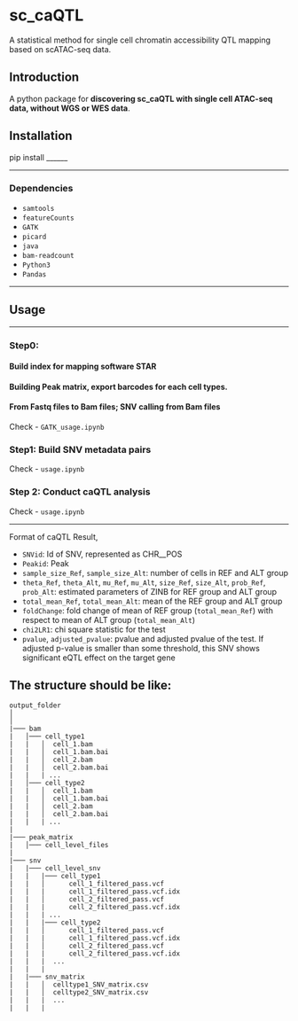 # sc_caQTL

A statistical method for single cell chromatin accessibility QTL mapping based on scATAC-seq data.


Introduction
------------

A python package for **discovering sc_caQTL with single cell ATAC-seq data, without WGS or WES data**. 


Installation
------------

pip install ______

------------

### Dependencies

-   `samtools`
-   `featureCounts`
-   `GATK`
-   `picard`
-   `java`
-   `bam-readcount`
-   `Python3`
-   `Pandas`
  
------------

## Usage
------------
### Step0: 


#### Build index for mapping software STAR

#### Building Peak matrix, export barcodes for each cell types.

#### From Fastq files to Bam files; SNV calling from Bam files

Check  -   `GATK_usage.ipynb`


### Step1: Build SNV metadata pairs


Check  -   `usage.ipynb`

### Step 2: Conduct caQTL analysis 


Check  -   `usage.ipynb`

------------
Format of caQTL Result,

-   `SNVid`: Id of SNV, represented as CHR\_\_POS
-   `Peakid`: Peak 
-   `sample_size_Ref`, `sample_size_Alt`: number of cells in REF and ALT
    group
-   `theta_Ref`, `theta_Alt`, `mu_Ref`, `mu_Alt`, `size_Ref`,
    `size_Alt`, `prob_Ref`, `prob_Alt`: estimated parameters of ZINB for
    REF group and ALT group
-   `total_mean_Ref`, `total_mean_Alt`: mean of the REF group and ALT
    group
-   `foldChange`: fold change of mean of REF group (`total_mean_Ref`)
    with respect to mean of ALT group (`total_mean_Alt`)
-   `chi2LR1`: chi square statistic for the test
-   `pvalue`, `adjusted_pvalue`: pvalue and adjusted pvalue of the test.
    If adjusted p-value is smaller than some threshold, this SNV shows
    significant eQTL effect on the target gene





The structure should be like:
------------
    output_folder
    │   
    │
    |─── bam
    |   │─── cell_type1
    |   |   │  cell_1.bam
    |   |   │  cell_1.bam.bai
    |   |   │  cell_2.bam
    |   |   │  cell_2.bam.bai
    |   |   | ...
    |   │─── cell_type2
    |   |   │  cell_1.bam
    |   |   │  cell_1.bam.bai
    |   |   │  cell_2.bam
    |   |   │  cell_2.bam.bai
    |   |   | ...
    |
    |─── peak_matrix
    |   │─── cell_level_files
    |   
    |─── snv
    |   |─── cell_level_snv
    |   |   |─── cell_type1
    |   |   │      cell_1_filtered_pass.vcf
    |   |   |      cell_1_filtered_pass.vcf.idx
    |   |   │      cell_2_filtered_pass.vcf
    |   |   |      cell_2_filtered_pass.vcf.idx
    |   |   | ...
    |   |   |─── cell_type2
    |   |   │      cell_1_filtered_pass.vcf
    |   |   |      cell_1_filtered_pass.vcf.idx
    |   |   │      cell_2_filtered_pass.vcf
    |   |   |      cell_2_filtered_pass.vcf.idx
    |   |   |  ...
    |   |   |
    |   |─── snv_matrix
    |   |   │  celltype1_SNV_matrix.csv
    |   |   │  celltype2_SNV_matrix.csv
    |   |   |  ...
    |   |   |
    
